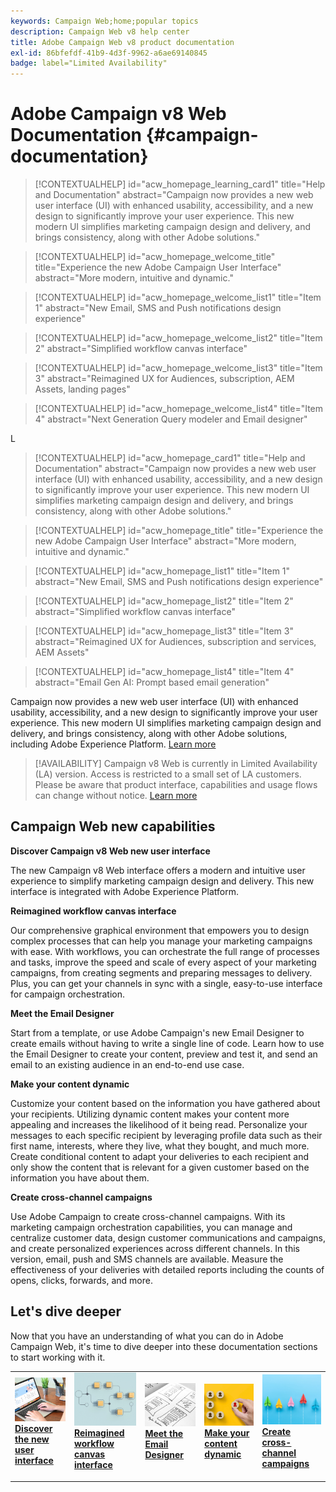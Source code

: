 ```yaml
---
keywords: Campaign Web;home;popular topics
description: Campaign Web v8 help center
title: Adobe Campaign Web v8 product documentation
exl-id: 86bfefdf-41b9-4d3f-9962-a6ae69140845
badge: label="Limited Availability"
---
```

# Adobe Campaign v8 Web Documentation {#campaign-documentation}

>[!CONTEXTUALHELP]
>id="acw_homepage_learning_card1"
>title="Help and Documentation"
>abstract="Campaign now provides a new web user interface (UI) with enhanced usability, accessibility, and a new design to significantly improve your user experience. This new modern UI simplifies marketing campaign design and delivery, and brings consistency, along with other Adobe solutions."

>[!CONTEXTUALHELP]
>id="acw_homepage_welcome_title"
>title="Experience the new Adobe Campaign User Interface"
>abstract="More modern, intuitive and dynamic."

>[!CONTEXTUALHELP]
>id="acw_homepage_welcome_list1"
>title="Item 1"
>abstract="New Email, SMS and Push notifications design experience"

>[!CONTEXTUALHELP]
>id="acw_homepage_welcome_list2"
>title="Item 2"
>abstract="Simplified workflow canvas interface"

>[!CONTEXTUALHELP]
>id="acw_homepage_welcome_list3"
>title="Item 3"
>abstract="Reimagined UX for Audiences, subscription, AEM Assets, landing pages"

>[!CONTEXTUALHELP]
>id="acw_homepage_welcome_list4"
>title="Item 4"
>abstract="Next Generation Query modeler and Email designer"

<!--
>[!CONTEXTUALHELP]
>id="acw_homepage_welcome_list5"
>title="Item 5"
>abstract="Additional Item"-->

<!-- TO REMOVE BELOW-->
L
>[!CONTEXTUALHELP]
>id="acw_homepage_card1"
>title="Help and Documentation"
>abstract="Campaign now provides a new web user interface (UI) with enhanced usability, accessibility, and a new design to significantly improve your user experience. This new modern UI simplifies marketing campaign design and delivery, and brings consistency, along with other Adobe solutions."

>[!CONTEXTUALHELP]
>id="acw_homepage_title"
>title="Experience the new Adobe Campaign User Interface"
>abstract="More modern, intuitive and dynamic."

>[!CONTEXTUALHELP]
>id="acw_homepage_list1"
>title="Item 1"
>abstract="New Email, SMS and Push notifications design experience"

>[!CONTEXTUALHELP]
>id="acw_homepage_list2"
>title="Item 2"
>abstract="Simplified workflow canvas interface"

>[!CONTEXTUALHELP]
>id="acw_homepage_list3"
>title="Item 3"
>abstract="Reimagined UX for Audiences, subscription and services, AEM Assets"

>[!CONTEXTUALHELP]
>id="acw_homepage_list4"
>title="Item 4"
>abstract="Email Gen AI: Prompt based email generation"
<!--TO REMOVE ABOVE-->


Campaign now provides a new web user interface (UI) with enhanced usability, accessibility, and a new design to significantly improve your user experience. This new modern UI simplifies marketing campaign design and delivery, and brings consistency, along with other Adobe solutions, including Adobe Experience Platform. [Learn more](get-started/get-started.md)

>[!AVAILABILITY]
> Campaign v8 Web is currently in Limited Availability (LA) version. Access is restricted to a small set of LA customers. Please be aware that product interface, capabilities and usage flows can change without notice. [Learn more](rn/whats-new.md)

## Campaign Web new capabilities

**Discover Campaign v8 Web new user interface**

The new Campaign v8 Web interface offers a modern and intuitive user experience to simplify marketing campaign design and delivery. This new interface is integrated with Adobe Experience Platform.

**Reimagined workflow canvas interface**

Our comprehensive graphical environment that empowers you to design complex processes that can help you manage your marketing campaigns with ease. With workflows, you can orchestrate the full range of processes and tasks, improve the speed and scale of every aspect of your marketing campaigns, from creating segments and preparing messages to delivery. Plus, you can get your channels in sync with a single, easy-to-use interface for campaign orchestration.

**Meet the Email Designer**

Start from a template, or use Adobe Campaign's new Email Designer to create emails without having to write a single line of code. Learn how to use the Email Designer to create your content, preview and test it, and send an email to an existing audience in an end-to-end use case.

**Make your content dynamic**

Customize your content based on the information you have gathered about your recipients. Utilizing dynamic content makes your content more appealing and increases the likelihood of it being read. Personalize your messages to each specific recipient by leveraging profile data such as their first name, interests, where they live, what they bought, and much more. Create conditional content to adapt your deliveries to each recipient and only show the content that is relevant for a given customer based on the information you have about them.

**Create cross-channel campaigns**

Use Adobe Campaign to create cross-channel campaigns. With its marketing campaign orchestration capabilities, you can manage and centralize customer data, design customer communications and campaigns, and create personalized experiences across different channels. In this version, email, push and SMS channels are available. Measure the effectiveness of your deliveries with detailed reports including the counts of opens, clicks, forwards, and more.

## Let's dive deeper

Now that you have an understanding of what you can do in Adobe Campaign Web, it's time to dive deeper into these documentation sections to start working with it.

<table style="table-layout:fixed"><tr style="border: 0;">
<td>
<a href="get-started/user-interface.md">
<img alt="new UI" src="assets/do-not-localize/menu-ui.jpeg">
</a>
<div><a href="get-started/user-interface.md"><strong>Discover the new user interface</strong>
</div>
<p>
</td>
<td>
<a href="workflows/gs-workflows.md">
<img alt="Validation" src="assets/do-not-localize/menu-workflows.jpeg">
</a>
<div>
<a href="workflows/gs-workflows.md"><strong>Reimagined workflow canvas interface</strong></a>
</div>
<p>
</td>
<td>
<a href="email/get-started-email-designer.md">
<img alt="Infrequent" src="assets/do-not-localize/menu-design.jpg">
</a>
<div>
<a href="email/get-started-email-designer.md"><strong>Meet the Email Designer</strong></a>
</div>
<p></td>
<td>
<a href="personalization/gs-personalization.md">
<img alt="Audiences" src="assets/do-not-localize/menu-dynamic.jpg">
</a>
<div>
<a href="personalization/gs-personalization.md"><strong>Make your content dynamic</strong></a>
</div>
<p>
</td>
<td>
<a href="campaigns/gs-campaigns.md">
<img alt="Validation" src="assets/do-not-localize/menu-campaign.jpeg">
</a>
<div>
<a href="campaigns/gs-campaigns.md"><strong>Create cross-channel campaigns</strong></a>
</div>
<p>
</td>
</tr></table>

<!--
<table style="table-layout:fixed">
<tr style="border: 0;"><td width="30%"><a href="get-started/user-interface.md">
<img alt="new UI" src="assets/do-not-localize/menu-ui.jpeg" width="150px">
</a></td><td>Discover Campaign Web new user interface, latest improvements, key capabilities. Learn how to use them to build cross-channel campaigns for your audiences. With its user-friendly features, Campaign helps you streamline personalized cross-channel campaign creation process, drive results, and gain a competitive edge.</td></tr>
<tr style="border: 0;"><td width="30%"><a href="get-started/user-interface.md">
<img alt="new UI" src="assets/do-not-localize/menu-workflows.jpeg" width="150px">
</a></td><td>Our comprehensive graphical canvas makes it easy for you to design processes such as segmentation, campaign execution, and more. With this advanced tool at your fingertips, you can streamline your workflow and elevate your campaigns.</td></tr>
<tr style="border: 0;"><td width="30%"><a href="get-started/user-interface.md">
<img alt="new UI" src="assets/do-not-localize/menu-design.jpg" width="150px">
</a></td><td>Start from a template, or use Adobe Campaign's new Email Designer to create emails without having to write a single line of code. Learn how to use the Email Designer to create your content, preview and test it, and send an email to an existing audience in an end-to-end use case.</td></tr>
<tr style="border: 0;"><td width="30%"><a href="get-started/user-interface.md">
<img alt="new UI" src="assets/do-not-localize/menu-dynamic.jpg" width="150px">
</a></td><td>Create conditional content to define dynamic personalization based on the recipient's profile, automatically replacing text blocks and images when certain conditions are met. This feature can take your campaigns to new heights and deliver highly targeted, personalized experiences to your audience</td></tr>
<tr style="border: 0;"><td width="30%"><a href="get-started/user-interface.md">
<img alt="new UI" src="assets/do-not-localize/menu-campaign.jpeg" width="150px">
</a></td><td>Adobe Campaign capabilities help you manage centralized customer data, design customer communications and campaigns, and create personalized experiences across different channels: Email, Push and SMS.</td></tr>
</table>
-->










